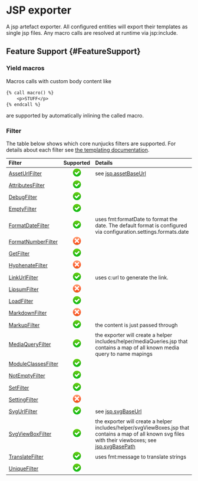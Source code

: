 # JSP exporter

A jsp artefact exporter. All configured entities will export their templates as single jsp files. Any macro calls are resolved at runtime via jsp:include.

## Feature Support {#FeatureSupport}

### Yield macros

Macros calls with custom body content like
```jinja
{% call macro() %}
    <p>STUFF</p>
{% endcall %}
```
are supported by automatically inlining the called macro.


### Filter

The table below shows which core nunjucks filters are supported. For details about each filter see [the templating documentation](/user/templating/Filter.md).

Filter | Supported | Details
:------|:---------:|:-------
[AssetUrlFilter](/user/templating/Filter.md#AssetUrlFilter) | ![](/assets/yes.png) | see [jsp.assetBaseUrl](#jsp.assetBaseUrl)
[AttributesFilter](/user/templating/Filter.md#AttributesFilter) | ![](/assets/yes.png) |
[DebugFilter](/user/templating/Filter.md#DebugFilter) | ![](/assets/yes.png) |
[EmptyFilter](/user/templating/Filter.md#EmptyFilter) | ![](/assets/yes.png) |
[FormatDateFilter](/user/templating/Filter.md#FormatDateFilter) | ![](/assets/yes.png) | uses fmt:formatDate to format the date. The default format is configured via configuration.settings.formats.date
[FormatNumberFilter](/user/templating/Filter.md#FormatNumberFilter) | ![](/assets/no.png) | 
[GetFilter](/user/templating/Filter.md#GetFilter) | ![](/assets/yes.png) |
[HyphenateFilter](/user/templating/Filter.md#HyphenateFilter) | ![](/assets/no.png) |
[LinkUrlFilter](/user/templating/Filter.md#LinkUrlFilter) | ![](/assets/yes.png) | uses c:url to generate the link.
[LipsumFilter](/user/templating/Filter.md#LipsumFilter) | ![](/assets/no.png) |
[LoadFilter](/user/templating/Filter.md#LoadFilter) | ![](/assets/yes.png) |
[MarkdownFilter](/user/templating/Filter.md#MarkdownFilter) |![](/assets/no.png) |
[MarkupFilter](/user/templating/Filter.md#MarkupFilter) | ![](/assets/yes.png) | the content is just passed through
[MediaQueryFilter](/user/templating/Filter.md#MediaQueryFilter) | ![](/assets/yes.png) | the exporter will create a helper includes/helper/mediaQueries.jsp that contains a map of all known media query to name mapings
[ModuleClassesFilter](/user/templating/Filter.md#ModuleClassesFilter) | ![](/assets/yes.png) |
[NotEmptyFilter](/user/templating/Filter.md#NotEmptyFilter) | ![](/assets/yes.png) |
[SetFilter](/user/templating/Filter.md#SetFilter) | ![](/assets/yes.png) |
[SettingFilter](/user/templating/Filter.md#SettingFilter) | ![](/assets/no.png) |
[SvgUrlFilter](/user/templating/Filter.md#SvgUrlFilter) | ![](/assets/yes.png) | see [jsp.svgBaseUrl](#jsp.svgBaseUrl)
[SvgViewBoxFilter](/user/templating/Filter.md#SvgViewBoxFilter) | ![](/assets/yes.png) | the exporter will create a helper includes/helper/svgViewBoxes.jsp that contains a map of all known svg files with their viewboxes; see [jsp.svgBasePath](#jsp.svgBasePath)
[TranslateFilter](/user/templating/Filter.md#TranslateFilter) | ![](/assets/yes.png) | uses fmt:message to translate strings
[UniqueFilter](/user/templating/Filter.md#UniqueFilter) | ![](/assets/yes.png) |

